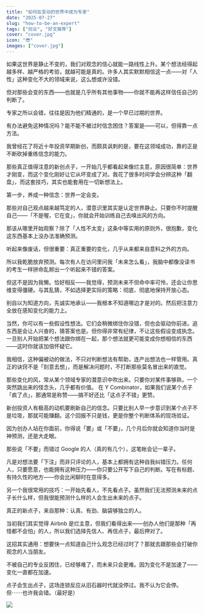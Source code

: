 ```yaml
---
title: "如何在变动的世界中成为专家"
date: "2025-07-27"
slug: "how-to-be-an-expert"
tags: ["创业", "好文推荐"]
cover: "cover.jpg"
icon: "😎"
images: ["cover.jpg"]
---
```

如果这世界是静止不变的，我们对观念的信心就能一路线性上升。某个想法经得起越多样、越严格的考验，就越可能是真的。许多人其实默默相信这一点——对「人性」这种变化不大的领域来说，这么想或许没错。



但对那些会变的东西——也就是几乎所有其他事物——你就不能再这样信任自己的判断了。



专家之所以会错，往往是因为他们精通的，是一个早已过期的世界。



有办法避免这种情况吗？能不能不被过时信念困住？答案是——可以，但得靠一点方法。



我曾经花了将近十年投资早期新创，而颇具讽刺的是，要在这领域成功，靠的正是不断砍掉重练信念的能力。



那些真正值得注意的新创点子，一开始几乎都看起来像烂主意，原因很简单：世界才刚变，而这个变化刚好让它从坏变成了对。我花了很多时间学会分辨这种「翻盘」，而这套技巧，其实也能套用在一切新想法上。



第一步，养成一种信念：世界一定会变。



那些对自己观点越来越笃定的人，潜意识里其实是认定世界静止。只要你不时提醒自己——「不是喔，它在变」，你就会开始训练自己去嗅出风的方向。



那该从哪里开始观察？除了「人性不太变」这条中等实用的原则外，很抱歉，变化这东西基本上没办法准确预测。



听起来像废话，但很重要：真正重要的变化，几乎从来都来自意料之外的方向。



所以我乾脆放弃预测。每次有人在访问里问我「未来怎么看」，我脑中都像没读书的考生一样拼命乱掰出一个听起来不错的答案。



但这不是因为我懒。恰好相反——我觉得，预测未来不但命中率可怜，还会让你思维变得僵硬。与其乱猜，不如选择更实际的策略：彻底、彻底地保持开放心态。



别自以为知道方向，先诚实地承认——我根本不知道哪边才是对的。然后把注意力全放在感知变化的能力上。



当然，你可以有一些假设性想法。它们会稍微绑住你没错，但也会驱动你前进。追东西是会让人兴奋的，猜答案也是。但你得非常有纪律，不让这些假设变成执念。
一旦别人开始把某个想法跟你绑在一起，那个想法就更可能变成你想相信的东西——这时你就该加倍怀疑它。



我相信，这种偏被动的做法，不只对判断想法有帮助，连产出想法也一样管用。真正的诀窍不是「刻意去想」，而是解决问题时，不打断那些莫名冒出来的直觉。



那些变化的风，常从某个领域专家的潜意识中吹出来。只要你对某件事够熟，一个突然跳出来的怪念头，几乎都有价值。
在 Y Combinator，如果我们说某个点子「疯了点」，那通常是称赞——搞不好还比「这点子不错」更赞。



新创投资人有极高的动机要刷新自己的信念。只要比别人早一步意识到某个点子不是垃圾，那就可能赚翻。这个回报不只是钱，更是你整个判断体系的现场验证。



因为创办人站在你面前，你得说「要」或「不要」，几个月后你就会知道你当时是神预测，还是大走眼。



那些说「不要」而错过 Google 的人（真的有几个），这笔帐会记一辈子。



凡是对想法要「下注」而非只评论的人，基本上都拥有这种自我纠错压力。任何人，只要愿意，也能拥有这种压力——你只要公开写下自己的判断。写在有标题、有持久性的地方——你会比闲聊时在意得多。



另一个我很常用的技巧：一开始先看人，不先看点子。虽然我们无法预测未来的点子长什么样，但我很能预测什么样的人会生出未来的点子。



真正的新点子，来自那种：认真、有劲、脑袋够独立的人。



当初我们其实觉得 Airbnb 是烂主意，但我们看得出来——创办人他们是那种「再怪都不会怕」的人，所以我们选择先信人、再信点子，最后押对了。



这招其实通用：想要快一点知道自己什么观念已经过时了？那就去跟那些会打破你观念的人当朋友。



不被自己的专业反困住，已经够难了，而未来只会更难。因为变化不是加速了——变化一直都在加速。



点子会生出点子，这场连锁反应从旧石器时代就没停过。我不认为它会停。
但⋯⋯也许我会错。（最好是）




![](https://prod-files-secure.s3.us-west-2.amazonaws.com/112d0858-5090-4d34-a606-b75eb8d65fd2/46476355-9cf3-4e99-9b7a-3531bc426380/1000202064.png?X-Amz-Algorithm=AWS4-HMAC-SHA256&X-Amz-Content-Sha256=UNSIGNED-PAYLOAD&X-Amz-Credential=ASIAZI2LB466ZHG6TRPD%2F20250830%2Fus-west-2%2Fs3%2Faws4_request&X-Amz-Date=20250830T034044Z&X-Amz-Expires=3600&X-Amz-Security-Token=IQoJb3JpZ2luX2VjEHQaCXVzLXdlc3QtMiJHMEUCIApIZlAe0pDkSKHyaqiiNPpgTvMtE%2BHGCJfLlQvED1jEAiEAgex%2FjbEG2wfinu5TOVNAwXbkTnyyqEQjhXaWy94qay4qiAQIzP%2F%2F%2F%2F%2F%2F%2F%2F%2F%2FARAAGgw2Mzc0MjMxODM4MDUiDHfZ4fBSIbmQvkjdACrcAzQs2jogvjibCBWUuXC78jFScHnhzv89N4j8wfHFNnyCS2Ik4SS7QS85DZtlIZrTvQctW26WhCsIEe9zhkq3qzsA5T31VtGn%2FseX99D6OTIaRmxVy8e%2Fsz6goi8iGcFhhaWJZsBwNfg1fUn4%2FZRO8MphvjNjk2jd6%2Big1pWC7BoN3tHl%2Bz2vgfyjUJFBzyrC9oqQJVj28xE7H7l9Bmg5KmfW7ZYTcnUpfNY3wHJoZEhEdsX8x%2Bo%2BH15S5M%2BecBce0qpSuDdOpahOA0MdccYWLKEDC1jlW3yC9Nsoh6WLHT5LQKK5xBfaAzC%2Fo%2BoG%2FVfZn7HeqX%2FgZMWOv2uy2aDt%2FguD2X300YW3jpykvLFXZtSslJspuy19SU6iv2WhPQrlSQqQesIf%2BWY%2FYUGdZSOx8Dg78xGupdpaoiITrpv9TKHVBsC%2B2BmfCL%2Bu60gRQRkCHnHlYU5yv2ZcMwh0xL%2BSDpRCeiwqT2sAGxEEDZdaRJSU1MTj%2FO9pJK5MG0DrYQKSNq0dXitgr92a%2F17kX%2BaKyrDKaXoVnyOnwC3vewWMutqeEl1geoRA14ZNAeI8GDdoAkpVM09%2FBpxpOOVsfML6i48esRUy%2Bfta2VXK8mYVv1OHQzV1t6to4D1L5VeUMIrbycUGOqUBKfc%2FmmlTIK6AmN3kUmQLFeq%2Fx0uGhB8P%2BxllZEGOI7uS8Qoft9LZZjB5309Q9WcaDJus3zItzWKWUv2EZWT4QxpiLmlqVKhQEqfBYKv1O258tTuSo%2B9sN%2FIebxV4nXNVkmFLGEpriOZB9F%2BNn41wSSNt%2BI8hZKjCltTJrBd8vwa8GTawg7ZIyNdCmlLP8kzifU8huMnKR8xEg7cZeO2sDC%2BnmyMZ&X-Amz-Signature=055552bbb738aa9d51dfd3d04dfd08721d785d73f13d0eb63a0391b26769df7d&X-Amz-SignedHeaders=host&x-amz-checksum-mode=ENABLED&x-id=GetObject)

